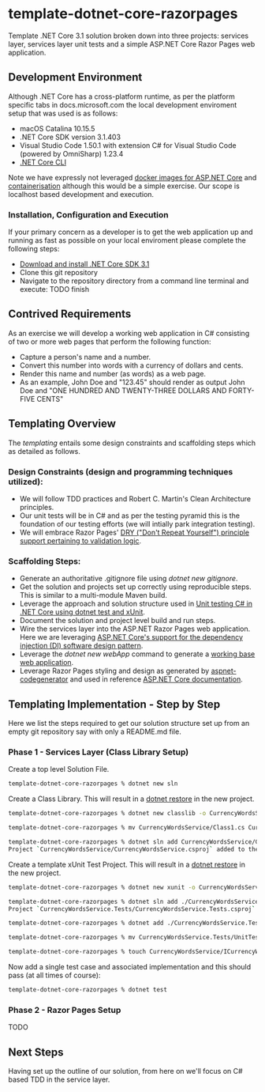 # template-dotnet-core-razorpages
Template .NET Core 3.1 solution broken down into three projects: services layer, services layer unit tests and a simple ASP.NET Core Razor Pages web application.

## Development Environment
Although .NET Core has a cross-platform runtime, as per the platform specific tabs in docs.microsoft.com the local development enviroment setup that was used is as follows:

* macOS Catalina 10.15.5
* .NET Core SDK version 3.1.403
* Visual Studio Code 1.50.1 with extension C# for Visual Studio Code (powered by OmniSharp) 1.23.4
* [.NET Core CLI](https://docs.microsoft.com/en-us/dotnet/core/tools/)

Note we have expressly not leveraged [docker images for ASP.NET Core](https://docs.microsoft.com/en-us/aspnet/core/host-and-deploy/docker/building-net-docker-images?view=aspnetcore-3.1) and [containerisation](https://docs.microsoft.com/en-us/dotnet/core/docker/build-container?tabs=windows) although this would be a simple exercise. Our scope is localhost based development and execution.

### Installation, Configuration and Execution

If your primary concern as a developer is to get the web application up and running as fast as possible on your local enviroment please complete the following steps:

* [Download and install .NET Core SDK 3.1](https://dotnet.microsoft.com/download)
* Clone this git repository
* Navigate to the repository directory from a command line terminal and execute: TODO finish

## Contrived Requirements

As an exercise we will develop a working web application in C# consisting of two or more web pages that perform the following function:

* Capture a person's name and a number.
* Convert this number into words with a currency of dollars and cents.
* Render this name and number (as words) as a web page.
* As an example, John Doe and "123.45" should render as output John Doe and "ONE HUNDRED AND TWENTY-THREE DOLLARS AND FORTY-FIVE CENTS"

## Templating Overview

The _templating_ entails some design constraints and scaffolding steps which as detailed as follows.

### Design Constraints (design and programming techniques utilized):

* We will follow TDD practices and Robert C. Martin's Clean Architecture principles.
* Our unit tests will be in C# and as per the testing pyramid this is the foundation of our testing efforts (we will intially park integration testing).
* We will embrace Razor Pages' [DRY ("Don't Repeat Yourself") principle support pertaining to validation logic](https://docs.microsoft.com/en-us/aspnet/core/tutorials/razor-pages/validation?view=aspnetcore-3.1&tabs=visual-studio).

### Scaffolding Steps:

* Generate an authoritative .gitignore file using _dotnet new gitignore_.
* Get the solution and projects set up correctly using reproducible steps. This is similar to a 
multi-module Maven build. 
* Leverage the approach and solution structure used in [Unit testing C# in .NET Core using dotnet test and xUnit](https://docs.microsoft.com/en-us/dotnet/core/testing/unit-testing-with-dotnet-test).
* Document the solution and project level build and run steps.
* Wire the services layer into the ASP.NET Razor Pages web application. Here we are leveraging [ASP.NET Core's support for the dependency injection (DI) software design pattern](https://docs.microsoft.com/en-us/aspnet/core/fundamentals/dependency-injection?view=aspnetcore-3.1).
* Leverage the _dotnet new webApp_ command to generate a [working base web application](https://dotnet.microsoft.com/learn/aspnet/hello-world-tutorial/create).
* Leverage Razor Pages styling and design as generated by [aspnet-codegenerator](https://docs.microsoft.com/en-us/aspnet/core/fundamentals/tools/dotnet-aspnet-codegenerator?view=aspnetcore-3.1) and used in reference [ASP.NET Core documentation](https://docs.microsoft.com/en-us/aspnet/core/tutorials/razor-pages/razor-pages-start?view=aspnetcore-3.1&tabs=visual-studio-code).

## Templating Implementation - Step by Step

Here we list the steps required to get our solution structure set up from an empty git repository say with only a README.md file.

### Phase 1 - Services Layer (Class Library Setup)

Create a top level Solution File.

```bash
template-dotnet-core-razorpages % dotnet new sln
```

Create a Class Library. This will result in a [dotnet restore](https://docs.microsoft.com/en-us/dotnet/core/tools/dotnet-restore) in the new project.

```bash
template-dotnet-core-razorpages % dotnet new classlib -o CurrencyWordsService
```

```bash
template-dotnet-core-razorpages % mv CurrencyWordsService/Class1.cs CurrencyWordsService/CurrencyWordsService.cs
```

```bash
template-dotnet-core-razorpages % dotnet sln add CurrencyWordsService/CurrencyWordsService.csproj
Project `CurrencyWordsService/CurrencyWordsService.csproj` added to the solution.
```

Create a template xUnit Test Project. This will result in a [dotnet restore](https://docs.microsoft.com/en-us/dotnet/core/tools/dotnet-restore) in the new project.

```bash
template-dotnet-core-razorpages % dotnet new xunit -o CurrencyWordsService.Tests
```

```bash
template-dotnet-core-razorpages % dotnet sln add ./CurrencyWordsService.Tests/CurrencyWordsService.Tests.csproj
Project `CurrencyWordsService.Tests/CurrencyWordsService.Tests.csproj` added to the solution.
```

```bash
template-dotnet-core-razorpages % dotnet add ./CurrencyWordsService.Tests/CurrencyWordsService.Tests.csproj reference CurrencyWordsService/CurrencyWordsService.csproj
```

```bash
template-dotnet-core-razorpages % mv CurrencyWordsService.Tests/UnitTest1.cs CurrencyWordsService.Tests/CurrencyServiceTest.cs
```

```bash
template-dotnet-core-razorpages % touch CurrencyWordsService/ICurrencyWordsService.cs 
```

Now add a single test case and associated implementation and this should pass (at all times of course):

```bash
template-dotnet-core-razorpages % dotnet test
```

### Phase 2 - Razor Pages Setup

TODO

## Next Steps

Having set up the outline of our solution, from here on we'll focus on C# based TDD in the service layer.